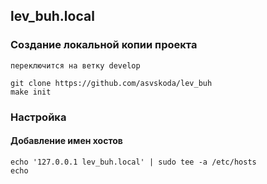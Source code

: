 ## lev_buh.local
### Создание локальной копии проекта
```
переключится на ветку develop

git clone https://github.com/asvskoda/lev_buh
make init
```

### Настройка
#### Добавление имен хостов
```
echo '127.0.0.1 lev_buh.local' | sudo tee -a /etc/hosts
echo